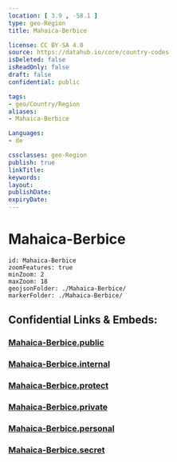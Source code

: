 ```yaml
---
location: [ 3.9 , -58.1 ] 
type: geo-Region
title: Mahaica-Berbice

license: CC BY-SA 4.0
source: https://datahub.io/core/country-codes
isDeleted: false
isReadOnly: false
draft: false
confidential: public

tags:
- geo/Country/Region
aliases:
- Mahaica-Berbice

Languages:
- de

cssclasses: geo-Region
publish: true
linkTitle: 
keywords: 
layout: 
publishDate: 
expiryDate: 
---
```


# Mahaica-Berbice

```leaflet
id: Mahaica-Berbice
zoomFeatures: true 
minZoom: 2 
maxZoom: 18
geojsonFolder: ./Mahaica-Berbice/
markerFolder: ./Mahaica-Berbice/
```


## Confidential Links & Embeds: 

### [Mahaica-Berbice.public](/_public/\Earth\Continent\America~South\Guyana\Regions~GuyanaMahaica-Berbice.public.md) 

### [Mahaica-Berbice.internal](/_internal/\Earth\Continent\America~South\Guyana\Regions~GuyanaMahaica-Berbice.internal.md) 

### [Mahaica-Berbice.protect](/_protect/\Earth\Continent\America~South\Guyana\Regions~GuyanaMahaica-Berbice.protect.md) 

### [Mahaica-Berbice.private](/_private/\Earth\Continent\America~South\Guyana\Regions~GuyanaMahaica-Berbice.private.md) 

### [Mahaica-Berbice.personal](/_personal/\Earth\Continent\America~South\Guyana\Regions~GuyanaMahaica-Berbice.personal.md) 

### [Mahaica-Berbice.secret](/_secret/\Earth\Continent\America~South\Guyana\Regions~GuyanaMahaica-Berbice.secret.md)

